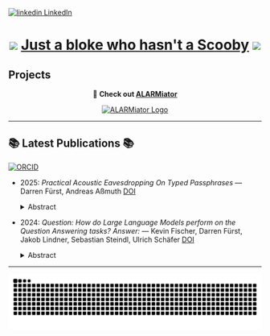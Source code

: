 <p>
  <a href="https://www.linkedin.com/in/darren-f%C3%BCrst-789049254/" rel="nofollow noreferrer">
    <img src="https://i.sstatic.net/gVE0j.png" alt="linkedin"> LinkedIn
  </a>
</p>

# <p align="center"> <img src="https://64.media.tumblr.com/9b440b905142f3aaeb9bdb43b1b8b97f/tumblr_ov9qtiN8x01u25kiio1_1280.gif" width="60"> <a href="https://cockneyrhymingslang.co.uk/slang/scooby_doo/">Just a bloke who hasn't a Scooby</a> <img src="https://64.media.tumblr.com/9b440b905142f3aaeb9bdb43b1b8b97f/tumblr_ov9qtiN8x01u25kiio1_1280.gif" width="60"> </p>



## Projects

<p align="center">
  🚨 <b>Check out <a href="https://alarmiator.de">ALARMiator</a></b> 
</p>
<p align="center">
  <a href="https://alarmiator.de" target="_blank">
    <img src="https://i0.wp.com/alarmiator.de/wp-content/uploads/2022/12/cropped-cropped-logo_front-e1670425833857-1.png?fit=210%2C49&ssl=1" alt="ALARMiator Logo" width="210" />
  </a>
</p>

----

##  📚 Latest Publications  📚 
[![ORCID](https://img.shields.io/badge/ORCID-0000--0002--1825--0097-brightgreen?logo=orcid&logoColor=white)](https://orcid.org/0009-0006-3607-349X)

<!-- ORCID-PUBS:START -->
- 2025: *Practical Acoustic Eavesdropping On Typed Passphrases* — Darren Fürst, Andreas Aßmuth [DOI](https://pub.orcid.org/v3.0/0009-0006-3607-349X/work/180723448)
  <details>
    <summary>Abstract</summary>

    Cloud services have become an essential infrastructure for enterprises and individuals. Access to these cloud services is typically governed by Identity and Access Management systems, where user authentication often relies on passwords. While best practices dictate the implementation of multi-factor authentication, it's a reality that many such users remain solely protected by passwords. This reliance on passwords creates a significant vulnerability, as these credentials can be compromised through various means, including side-channel attacks. This paper exploits keyboard acoustic emanations to infer typed natural language passphrases via unsupervised learning, necessitating no previous training data. Whilst this work focuses on short passphrases, it is also applicable to longer messages, such as confidential emails, where the margin for error is much greater, than with passphrases, making the attack even more effective in such a setting. Unlike traditional attacks that require physical access to the target device, acoustic side-channel attacks can be executed within the vicinity, without the user's knowledge, offering a worthwhile avenue for malicious actors. Our findings replicate and extend previous work, confirming that cross-correlation audio preprocessing outperforms methods like mel-frequency-cepstral coefficients and fast-fourier transforms in keystroke clustering. Moreover, we show that partial passphrase recovery through clustering and a dictionary attack can enable faster than brute-force attacks, further emphasizing the risks posed by this attack vector.
  </details>
- 2024: *Question: How do Large Language Models perform on the Question Answering tasks? Answer:* — Kevin Fischer, Darren Fürst, Jakob Lindner, Sebastian Steindl, Ulrich Schäfer [DOI](https://pub.orcid.org/v3.0/0009-0006-3607-349X/work/177903007)
  <details>
    <summary>Abstract</summary>

    Large Language Models (LLMs) have been showing promising results for various NLP-tasks without the explicit need to be trained for these tasks by using few-shot or zero-shot prompting techniques. A common NLP-task is question-answering (QA). In this study, we propose a comprehensive performance comparison between smaller fine-tuned models and out-of-the-box instruction-following LLMs on the Stanford Question Answering Dataset 2.0 (SQuAD2), specifically when using a single-inference prompting technique. Since the dataset contains unanswerable questions, previous work used a double inference method. We propose a prompting style which aims to elicit the same ability without the need for double inference, saving compute time and resources. Furthermore, we investigate their generalization capabilities by comparing their performance on similar but different QA datasets, without fine-tuning neither model, emulating real-world uses where the context and questions asked may differ from the original training distribution, for example swapping Wikipedia for news articles.  Our results show that smaller, fine-tuned models outperform current State-Of-The-Art (SOTA) LLMs on the fine-tuned task, but recent SOTA models are able to close this gap on the out-of-distribution test and even outperform the fine-tuned models on 3 of the 5 tested QA datasets.
  </details>
<!-- ORCID-PUBS:END -->

---

<picture>
  <source media="(prefers-color-scheme: dark)" srcset="https://raw.githubusercontent.com/N0tAScooby/N0tAScooby/output/github-contribution-grid-snake-dark.svg">
  <source media="(prefers-color-scheme: light)" srcset="https://raw.githubusercontent.com/N0tAScooby/N0tAScooby/output/github-contribution-grid-snake.svg">
  <img alt="github contribution grid snake animation" src="https://raw.githubusercontent.com/N0tAScooby/N0tAScooby/output/github-contribution-grid-snake.svg">
</picture>

